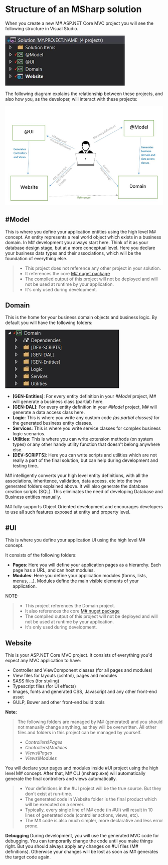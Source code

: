 # Structure of an MSharp solution

When you create a new M# ASP.NET Core MVC project you will see the following structure in Visual Studio.

![Solution](Solution.JPG)

The following diagram explains the relationship between these projects, and also how you, as the developer, will interact with these projects:

![Developer Model](DevModel.JPG)

## #Model

This is where you define your application entities using the high level M# concept.
An entity represents a real world object which exists in a business domain. In M# development you always start here. Think of it as your database design stage, but at a more conceptual level. Here you declare your business data types and their associations, which will be the foundation of everything else.

>- This project does not reference any other project in your solution.
>- It references the core [M# nuget package](https://www.nuget.org/packages/MSharp/)
>- The compiled output of this project will not be deployed and will not be used at runtime by your application.
>- It's only used during development.

## Domain

This is the home for your business domain objects and business logic. By default you will have the following folders:

![Domain project](Domain.JPG)

* **[GEN-Entities]**: For every entity definition in your *#Model* project, M# will generate a business class (partial) here.
* **[GEN-DAL]**: For every entity definition in your *#Model* project, M# will generate a data access class here.
* **Logic**: This is where you write any custom code *(as partial classes)* for the generated business entity classes.
* **Services**: This is where you write service classes for complex business logic scenarios.
* **Utilities**: This is where you can write extension methods (on system types) or any other handy utility function that doesn't belong anywhere else.
* **[DEV-SCRIPTS]**: Here you can write scripts and utilities which are not really a part of the final solution, but can help during development and testing time..

M# intelligently converts your high level entity definitions, with all the associations, inheritence, validation, data access, etc into the two generated folders explained above. It will also generate the database creation scripts (SQL). This eliminates the need of developing Database and Business entities manually.

M# fully supports Object Oriented development and encourages developers to use all such features exposed at entity and property level.

## #UI

This is where you define your application UI using the high level M# concept.

It consists of the following folders:

* **Pages**: Here you will define your application pages as a hierarchy. Each page has a URL, and can host modules.
* **Modules**: Here you define your application modules (forms, lists, menus, ...). Modules define the main visible elements of  your application.

NOTE:

>- This project references the Domain project.
>- It also references the core [M# nuget package](https://www.nuget.org/packages/MSharp/)
>- The compiled output of this project will not be deployed and will not be used at runtime by your application.
>- It's only used during development.

## Website

This is your ASP.NET Core MVC project. It consists of everything you'd expect any MVC application to have:

* Controller and ViewComponent classes (for all pages and modules)
* View files for layouts (cshtml), pages and modules
* SASS files (for styling)
* Typescript files (for UI effects)
* Images, fonts and generated CSS, Javascript and any other front-end asset
* GULP, Bower and other front-end build tools

**Note:**
> The following folders are managed by M# (generated) and you should not manually change anything, as they will be overwritten. All other files and folders in this project can be managed by yourself.
>- *Controllers\Pages*
>- *Controllers\Modules*
>- *Views\Pages*
>- *Views\Modules*

You will declare your pages and modules inside #UI project using the high level M# concept. After that, M# CLI (msharp.exe) will automatically generate the final controllers and views automatically.

>- Your definitions in the #UI project will be the true source. But they don't exist at run-time.
>- The generated code in Website folder is the final product which will be executed on a server.
>- Typically, every single line of M# code (in #UI) will result in 10 lines of generated code (controller actions, views, etc).
>- The M# code is also much simpler, more declarative and less error prone.

**Debugging**
During development, you will use the generated MVC code for debugging. You can temporarily change the code until you make things right. But you should always apply any changes on #UI files (M# definitions). Otherwise your changes will be lost as soon as M# generates the target code again.
